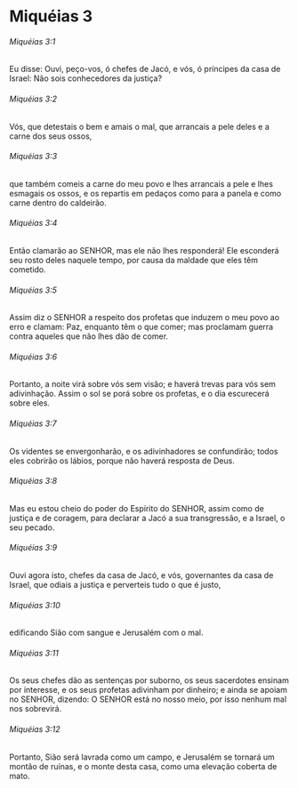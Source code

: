# Miquéias 3

###### Miquéias 3:1

Eu disse: Ouvi, peço-vos, ó chefes de Jacó, e vós, ó príncipes da casa de Israel: Não sois conhecedores da justiça?

###### Miquéias 3:2

Vós, que detestais o bem e amais o mal, que arrancais a pele deles e a carne dos seus ossos,

###### Miquéias 3:3

que também comeis a carne do meu povo e lhes arrancais a pele e lhes esmagais os ossos, e os repartis em pedaços como para a panela e como carne dentro do caldeirão.

###### Miquéias 3:4

Então clamarão ao SENHOR, mas ele não lhes responderá! Ele esconderá seu rosto deles naquele tempo, por causa da maldade que eles têm cometido.

###### Miquéias 3:5

Assim diz o SENHOR a respeito dos profetas que induzem o meu povo ao erro e clamam: Paz, enquanto têm o que comer; mas proclamam guerra contra aqueles que não lhes dão de comer.

###### Miquéias 3:6

Portanto, a noite virá sobre vós sem visão; e haverá trevas para vós sem adivinhação. Assim o sol se porá sobre os profetas, e o dia escurecerá sobre eles.

###### Miquéias 3:7

Os videntes se envergonharão, e os adivinhadores se confundirão; todos eles cobrirão os lábios, porque não haverá resposta de Deus.

###### Miquéias 3:8

Mas eu estou cheio do poder do Espírito do SENHOR, assim como de justiça e de coragem, para declarar a Jacó a sua transgressão, e a Israel, o seu pecado.

###### Miquéias 3:9

Ouvi agora isto, chefes da casa de Jacó, e vós, governantes da casa de Israel, que odiais a justiça e perverteis tudo o que é justo,

###### Miquéias 3:10

edificando Sião com sangue e Jerusalém com o mal.

###### Miquéias 3:11

Os seus chefes dão as sentenças por suborno, os seus sacerdotes ensinam por interesse, e os seus profetas adivinham por dinheiro; e ainda se apoiam no SENHOR, dizendo: O SENHOR está no nosso meio, por isso nenhum mal nos sobrevirá.

###### Miquéias 3:12

Portanto, Sião será lavrada como um campo, e Jerusalém se tornará um montão de ruínas, e o monte desta casa, como uma elevação coberta de mato.

